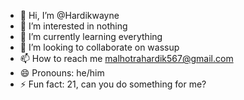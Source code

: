 - 👋 Hi, I’m @Hardikwayne
- 👀 I’m interested in nothing
- 🌱 I’m currently learning everything 
- 💞️ I’m looking to collaborate on wassup
- 📫 How to reach me malhotrahardik567@gmail.com
- 😄 Pronouns: he/him
- ⚡ Fun fact: 21, can you do something for me?

<!---
Hardikwayne/Hardikwayne is a ✨ special ✨ repository because its `README.md` (this file) appears on your GitHub profile.
You can click the Preview link to take a look at your changes.
--->
